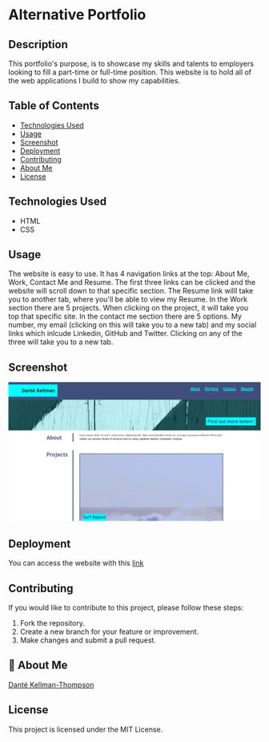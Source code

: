# Alternative Portfolio

## Description

This portfolio's purpose, is to showcase my skills and talents to employers looking to fill a part-time or full-time position. This website is to hold all of the web applications I build to show my capabilities.

## Table of Contents

- [Technologies Used](#technology)
- [Usage](#usage)
- [Screenshot](#screenshot)
- [Deployment](#deployment)
- [Contributing](#contributing)
- [About Me](#aboutme)
- [License](#license)

## Technologies Used

- HTML
- CSS

## Usage

The website is easy to use. It has 4 navigation links at the top: About Me, Work, Contact Me and Resume. The first three links can be clicked and the website will scroll down to that specific section. The Resume link willl take you to another tab, where you'll be able to view my Resume. In the Work section there are 5 projects. When clicking on the project, it will take you top that specific site. In the contact me section there are 5 options. My number, my email (clicking on this will take you to a new tab) and my social links which inlcude Linkedin, GitHub and Twitter. Clicking on any of the three will take you to a new tab.

## Screenshot

![Portfolio Image.](/assets/images/Portfolio-demo.jpg)

## Deployment

You can access the website with this [link](https://dkt15.github.io/Alternative-Portfolio/)

## Contributing

If you would like to contribute to this project, please follow these steps:

1. Fork the repository.
2. Create a new branch for your feature or improvement.
3. Make changes and submit a pull request.

## 🚀 About Me

[Danté Kellman-Thompson](https://github.com/DKT15)

## License

This project is licensed under the MIT License.
